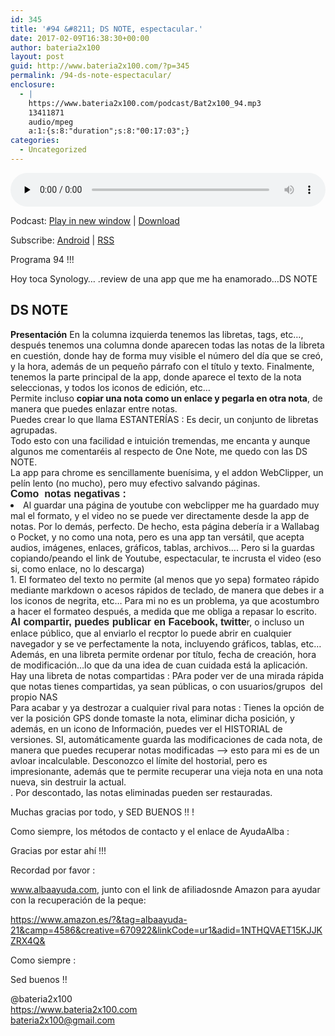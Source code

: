 ```yaml
---
id: 345
title: '#94 &#8211; DS NOTE, espectacular.'
date: 2017-02-09T16:38:30+00:00
author: bateria2x100
layout: post
guid: http://www.bateria2x100.com/?p=345
permalink: /94-ds-note-espectacular/
enclosure:
  - |
    https://www.bateria2x100.com/podcast/Bat2x100_94.mp3
    13411871
    audio/mpeg
    a:1:{s:8:"duration";s:8:"00:17:03";}
categories:
  - Uncategorized
---
```

<div class="powerpress_player" id="powerpress_player_5943">
  <audio class="wp-audio-shortcode" id="audio-345-96" preload="none" style="width: 100%;" controls="controls"><source type="audio/mpeg" src="https://www.bateria2x100.com/podcast/Bat2x100_94.mp3?_=96" /><a href="https://www.bateria2x100.com/podcast/Bat2x100_94.mp3">https://www.bateria2x100.com/podcast/Bat2x100_94.mp3</a></audio>
</div>

<p class="powerpress_links powerpress_links_mp3">
  Podcast: <a href="https://www.bateria2x100.com/podcast/Bat2x100_94.mp3" class="powerpress_link_pinw" target="_blank" title="Play in new window" onclick="return powerpress_pinw('https://www.bateria2x100.com/?powerpress_pinw=345-podcast');" rel="nofollow">Play in new window</a> | <a href="https://www.bateria2x100.com/podcast/Bat2x100_94.mp3" class="powerpress_link_d" title="Download" rel="nofollow" download="Bat2x100_94.mp3">Download</a>
</p>

<p class="powerpress_links powerpress_subscribe_links">
  Subscribe: <a href="https://subscribeonandroid.com/www.bateria2x100.com/feed/podcast/" class="powerpress_link_subscribe powerpress_link_subscribe_android" title="Subscribe on Android" rel="nofollow">Android</a> | <a href="https://www.bateria2x100.com/feed/podcast/" class="powerpress_link_subscribe powerpress_link_subscribe_rss" title="Subscribe via RSS" rel="nofollow">RSS</a>
</p>

Programa 94 !!!

Hoy toca Synology&#8230; .review de una app que me ha enamorado&#8230;DS NOTE

## DS NOTE

<div>
  <b>Presentación</b> En la columna izquierda tenemos las libretas, tags, etc&#8230;, después tenemos una columna donde aparecen todas las notas de la libreta en cuestión, donde hay de forma muy visible el número del día que se creó, y la hora, además de un pequeño párrafo con el título y texto. Finalmente, tenemos la parte principal de la app, donde aparece el texto de la nota seleccionas, y todos los iconos de edición, etc&#8230;
</div>

<div>
</div>

<div>
  Permite incluso <b>copiar una nota como un enlace y pegarla en otra nota</b>, de manera que puedes enlazar entre notas.
</div>

<div>
  Puedes crear lo que llama ESTANTERÍAS : Es decir, un conjunto de libretas agrupadas.
</div>

<div>
</div>

<div>
  Todo esto con una facilidad e intuición tremendas, me encanta y aunque algunos me comentaréis al respecto de One Note, me quedo con las DS NOTE.
</div>

<div>
</div>

<div>
  La app para chrome es sencillamente buenísima, y el addon WebClipper, un pelín lento (no mucho), pero muy efectivo salvando páginas.
</div>

<div>
</div>

<div>
  <span style="color: #222222; font-family: Verdana, Arial, Helvetica, sans-serif; font-size: 16px;"><b>Como  notas negativas :</b></span>
</div>

<li id="ext-gen4887">
  Al guardar una página de youtube con webclipper me ha guardado muy mal el formato, y el video no se puede ver directamente desde la app de notas. Por lo demás, perfecto. De hecho, esta página debería ir a Wallabag o Pocket, y no como una nota, pero es una app tan versátil, que acepta audios, imágenes, enlaces, gráficos, tablas, archivos&#8230;. Pero si la guardas copiando/peando el link de Youtube, espectacular, te incrusta el video (eso si, como enlace, no lo descarga)
</li>
  1. El formateo del texto no permite (al menos que yo sepa) formateo rápido mediante markdown o acesos rápidos de teclado, de manera que debes ir a los iconos de negrita, etc&#8230; Para mi no es un problema, ya que acostumbro a hacer el formateo después, a medida que me obliga a repasar lo escrito.

<div>
</div>

<div>
  <span style="color: #222222; font-family: Verdana, Arial, Helvetica, sans-serif; font-size: 16px;"><b>Al compartir, puedes publicar en Facebook, twitte</b></span>r, o incluso un enlace público, que al enviarlo el recptor lo puede abrir en cualquier navegador y se ve perfectamente la nota, incluyendo gráficos, tablas, etc&#8230;
</div>

<div>
</div>

<div>
  Además, en una libreta permite ordenar por título, fecha de creación, hora de modificación&#8230;lo que da una idea de cuan cuidada está la aplicación.
</div>

<div>
</div>

<div>
  Hay una libreta de notas compartidas : PAra poder ver de una mirada rápida que notas tienes compartidas, ya sean públicas, o con usuarios/grupos  del propio NAS
</div>

<div>
</div>

<div>
  Para acabar y ya destrozar a cualquier rival para notas : Tienes la opción de ver la posición GPS donde tomaste la nota, eliminar dicha posición, y además, en un icono de Información, puedes ver el HISTORIAL de versiones. SI, automáticamente guarda las modificaciones de cada nota, de manera que puedes recuperar notas modificadas &#8211;> esto para mi es de un avloar incalculable. Desconozco el límite del hostorial, pero es impresionante, además que te permite recuperar una vieja nota en una nota nueva, sin destruir la actual.
</div>

<div>
  . Por descontado, las notas eliminadas pueden ser restauradas.
</div>

<div>
</div>

<div>
  <p>
    Muchas gracias por todo, y SED BUENOS !! !
  </p>
  
  <p>
    Como siempre, los métodos de contacto y el enlace de AyudaAlba :
  </p>
  
  <p>
    Gracias por estar ahí !!!
  </p>
  
  <p>
    Recordad por favor :
  </p>
  
  <p>
    <a href="http://www.albaayuda.com,">www.albaayuda.com,</a> junto con el link de afiliadosnde Amazon para ayudar con la recuperación de la peque:
  </p>
  
  <p>
    <a href="https://www.amazon.es/?&tag=albaayuda-21&camp=4586&creative=670922&linkCode=ur1&adid=1NTHQVAET15KJJKZRX4Q&">https://www.amazon.es/?&tag=albaayuda-21&camp=4586&creative=670922&linkCode=ur1&adid=1NTHQVAET15KJJKZRX4Q&</a>
  </p>
  
  <p>
    Como siempre :
  </p>
  
  <p>
    Sed buenos !!
  </p>
  
  <p>
    @bateria2x100<br /> <a href="https://www.bateria2x100.com">https://www.bateria2x100.com</a><br /> <a href="mailto:bateria2x100@gmail.com">bateria2x100@gmail.com</a>
  </p>
</div>